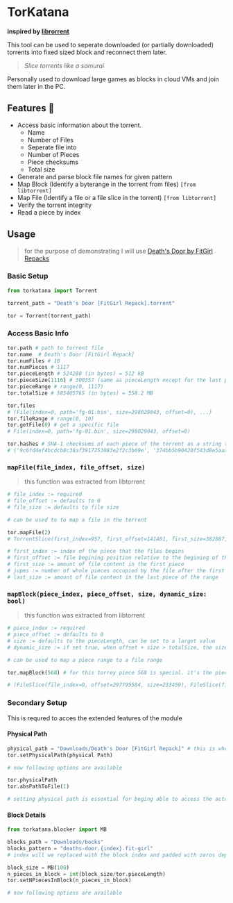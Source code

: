 # TorKatana

**inspired by [librorrent](https://www.libtorrent.org/)**

This tool can be used to seperate downloaded (or partially downloaded) torrents into fixed sized block and reconnect them later.

> _Slice torrents like a samurai_

Personally used to download large games as blocks in cloud VMs and join them later in the PC.

## Features 🌃

- Access basic information about the torrent.
  - Name
  - Number of Files
  - Seperate file into
  - Number of Pieces
  - Piece checksums
  - Total size
- Generate and parse block file names for given pattern
- Map Block (Identify a byterange in the torrent from files) `[from libtorrent]`
- Map File (Identify a file or a file slice in the torrent) `[from libtorrent]`
- Verify the torrent integrity
- Read a piece by index

## Usage

> for the purpose of demonstrating I will use [Death's Door by FitGirl Repacks](https://fitgirl-repacks.site/deaths-door/)

### Basic Setup

```python
from torkatana import Torrent

torrent_path = "Death's Door [FitGirl Repack].torrent"

tor = Torrent(torrent_path)
```

### Access Basic Info

```python
tor.path # path to torrent file
tor.name  # Death's Door [FitGirl Repack]
tor.numFiles # 10
tor.numPieces # 1117
tor.pieceLength # 524288 (in bytes) = 512 kB
tor.pieceSize(1116) # 300357 (same as pieceLength except for the last piece)
tor.pieceRange # range(0, 1117)
tor.totalSize # 585405765 (in bytes) = 558.2 MB

tor.files
# (File(index=0, path='fg-01.bin', size=298029043, offset=0), ...)
tor.fileRange # range(0, 10)
tor.getFile(0) # get a specific file
# File(index=0, path='fg-01.bin', size=298029043, offset=0)

tor.hashes # SHA-1 checksums of each piece of the torrent as a string tuple
# ('9c6fd4ef4bcdcb8c38af3917253883e2f2c3b69e', '374bb5b90420f543d8e5aaaa2e59cd4baad302fd', ... )
```

### `mapFile(file_index, file_offset, size)`

> this function was extracted from libtorrent

```python
# file_index := required
# file_offset := defaults to 0
# file_size := defaults to file size

# can be used to to map a file in the torrent

tor.mapFile(2)
# TorrentSlice(first_index=957, first_offset=141401, first_size=382887, jumps=121, last_size=118065)

# first_index := index of the piece that the files begins
# first_offset := file begining position relative to the begining of the piece
# first_size := amount of file content in the first piece
# jupms := number of whole pieces occupied by the file after the first piece
# last_size := amount of file content in the last piece of the range
```

### `mapBlock(piece_index, piece_offset, size, dynamic_size: bool)`

> this function was extracted from libtorrent

```python
# piece_index := required
# piece_offset := defaults to 0
# size := defaults to the pieceLength, can be set to a larget value
# dynamic_size := if set true, when offset + size > totalSize, the size variable is modified such that about conditions is true, if dynamic size is false in such situation programe will raise an error

# can be used to map a piece range to a file range

tor.mapBlock(568) # for this torrey piece 568 is special. it's the piece that contains the last part of the file 0 and the starting part of the file 1. as shown below

# (FileSlice(file_index=0, offset=297795584, size=233459), FileSlice(file_index=1, offset=0, size=290829))
```

### Secondary Setup

This is requred to acces the extended features of the module

#### Physical Path

```python
physical_path = "Downloads/Death's Door [FitGirl Repack]" # this is where downloaded files are stored
tor.setPhysicalPath(physical Path)

# now following options are available

tor.physicalPath
tor.absPathToFile(1)

# setting physical path is essential for beging able to access the actual torrent data in the disk
```

#### Block Details

```python
from torkatana.blocker import MB

blocks_path = "Downloads/bocks"
blocks_pattern = "deaths-door.{index}.fit-girl"
# index will we replaced with the block index and padded with zeros depending on the number of blocks

block_size = MB(100)
n_pieces_in_block = int(block_size/tor.pieceLength)
tor.setNPiecesInBlock(n_pieces_in_block)

# now following options are available

```
